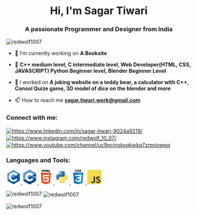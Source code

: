 <h1 align="center">Hi, I'm Sagar Tiwari</h1>
<h3 align="center">A passionate Programmer and Designer from India</h3>

<p align="left"> <img src="https://komarev.com/ghpvc/?username=redwolf1007&label=Profile%20views&color=0e75b6&style=flat" alt="redwolf1007" /> </p>

- 🔭 I’m currently working on **A Booksite**

- 🌱 **C++ medium level, C intermediate level, Web Developer(HTML, CSS, JAVASCRIPT) Python Beginner level, Blender Beginner Level**

- 🌱 I worked on **A joking website on a teddy bear, a calculator with C++, Consol Quize game, 3D model of dice on the blender and more**

- 📫 How to reach me **sagar.tiwari.work@gmail.com**

<h3 align="left">Connect with me:</h3>
<p align="left">
<a href="https://www.linkedin.com/in/sagar-tiwari-9024a9219/" target="blank"><img align="center" src="https://raw.githubusercontent.com/rahuldkjain/github-profile-readme-generator/master/src/images/icons/Social/linked-in-alt.svg" alt="https://www.linkedin.com/in/sagar-tiwari-9024a9219/" height="30" width="40" /></a>
<a href="https://www.instagram.com/umi_10_07/" target="blank"><img align="center" src="https://raw.githubusercontent.com/rahuldkjain/github-profile-readme-generator/master/src/images/icons/Social/instagram.svg" alt="https://www.instagram.com/redwolf_10_07/" height="30" width="40" /></a>
<a href="https://www.youtube.com/channel/UC9PciNSKoqKwKQ7ZmnIOWpQ" target="blank"><img align="center" src="https://raw.githubusercontent.com/rahuldkjain/github-profile-readme-generator/master/src/images/icons/Social/youtube.svg" alt="https://www.youtube.com/channel/uc9pcinskoqkwkq7zmniowpq" height="30" width="40" /></a>
</p>

<h3 align="left">Languages and Tools:</h3>
<p align="left"> <a href="https://www.cprogramming.com/" target="_blank" rel="noreferrer"> <img src="https://raw.githubusercontent.com/devicons/devicon/master/icons/c/c-original.svg" alt="c" width="40" height="40"/> </a> <a href="https://www.w3schools.com/cpp/" target="_blank" rel="noreferrer"> <img src="https://raw.githubusercontent.com/devicons/devicon/master/icons/cplusplus/cplusplus-original.svg" alt="cplusplus" width="40" height="40"/> </a> <a href="https://www.w3.org/html/" target="_blank" rel="noreferrer"> <img src="https://raw.githubusercontent.com/devicons/devicon/master/icons/html5/html5-original-wordmark.svg" alt="html5" width="40" height="40"/> </a> <a href="https://www.python.org" target="_blank" rel="noreferrer"> <img src="https://raw.githubusercontent.com/devicons/devicon/master/icons/python/python-original.svg" alt="python" width="40" height="40"/> </a><a href="https://www.w3schools.com/css/" target="_blank" rel="noreferrer"> <img src="https://raw.githubusercontent.com/devicons/devicon/master/icons/css3/css3-original-wordmark.svg" alt="css3" width="40" height="40"/> </a> <a href="https://developer.mozilla.org/en-US/docs/Web/JavaScript" target="_blank" rel="noreferrer"> <img src="https://raw.githubusercontent.com/devicons/devicon/master/icons/javascript/javascript-original.svg" alt="javascript" width="40" height="40"/> </a> </p>

<p><img align="left" src="https://github-readme-stats.vercel.app/api/top-langs?username=redwolf1007&show_icons=true&locale=en&layout=compact" alt="redwolf1007" /></p>

<p>&nbsp;<img align="center" src="https://github-readme-stats.vercel.app/api?username=redwolf1007&show_icons=true&locale=en" alt="redwolf1007" /></p>

<p><img align="center" src="https://github-readme-streak-stats.herokuapp.com/?user=redwolf1007&" alt="redwolf1007" /></p>
